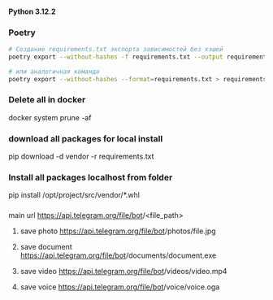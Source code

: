 #### Python 3.12.2

### Poetry
```Bash
# Создание requirements.txt экспорта зависимостей без хэшей
poetry export --without-hashes -f requirements.txt --output requirements.txt  

# или аналогичная команда
poetry export --without-hashes --format=requirements.txt > requirements.txt
```

### Delete all in docker
docker system prune -af

### download all packages for local install 
pip download -d vendor -r requirements.txt

### Install all packages localhost from folder
pip install /opt/project/src/vendor/*.whl


###
main url
https://api.telegram.org/file/bot<token>/<file_path>

1) save photo
https://api.telegram.org/file/bot<token>/photos/file.jpg

2) save document
https://api.telegram.org/file/bot<token>/documents/document.exe

3) save video
https://api.telegram.org/file/bot<token>/videos/video.mp4

4) save voice
https://api.telegram.org/file/bot<token>/voice/voice.oga
